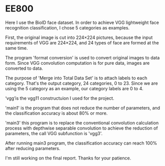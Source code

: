 # EE800

Here I use the BioID face dataset.  In order to achieve VGG lightweight face recognition classification, I chose 5 categories as examples.  

First, the original image is cut into 224×224 pictures, because the input requirements of VGG are 224×224, and 24 types of face are formed at the same time.  

The program 'format conversion' is used to convert original images to data form. Since VGG convolution computation is for pure data, images are converted to data.  

The purpose of 'Merge into Total Data Set' is to attach labels to each category.  That's the output category, 24 categories, 0 to 23.  Since we are using the 5 category as an example, our category labels are 0 to 4.  

‘vgg’is the vgg11 constructuion I used for the project.

'main1' is the program that does not reduce the number of parameters, and the classification accuracy is about 80% or more.  

'main3' this program is to replace the conventional convolution calculation process with depthwise separable convolution to achieve the reduction of parameters, the call VGG subfunction is 'vgg3'.  

After running main3 program, the classification accuracy can reach 100% after reducing parameters.


I'm still working on the final report. Thanks for your patience.
